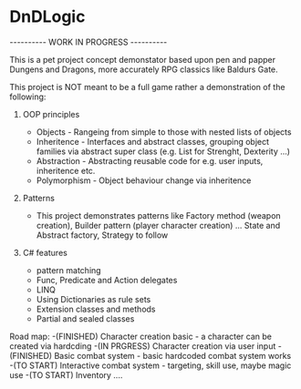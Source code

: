 # DnDLogic
---------- WORK IN PROGRESS ----------
 
This is a pet project concept demonstator based upon pen and papper Dungens and Dragons, more accurately RPG classics like Baldurs Gate. 

This project is NOT meant to be a full game rather a demonstration of the following: 

1) OOP principles
   - Objects - Rangeing from simple to those with nested lists of objects
   - Inheritence - Interfaces and abstract classes, grouping object families via abstract super class (e.g. List<AbstAttribute> for Strenght, Dexterity ...)
   - Abstraction - Abstracting reusable code for e.g. user inputs, inheritence etc.
   - Polymorphism - Object behaviour change via inheritence
     
2) Patterns
   - This project demonstrates patterns like Factory method (weapon creation), Builder pattern (player character creation) ... State and Abstract factory, Strategy to follow
     
3) C# features
   - pattern matching
   - Func, Predicate and Action delegates
   - LINQ
   - Using Dictionaries as rule sets
   - Extension classes and methods
   - Partial and sealed classes


  Road map: 
 -(FINISHED) Character creation basic - a character can be created via hardcding
 -(IN PRGRESS) Character creation via user input 
 -(FINISHED) Basic combat system - basic hardcoded combat system works
 -(TO START) Interactive combat system - targeting, skill use, maybe magic use
 -(TO START) Inventory 
.... 
